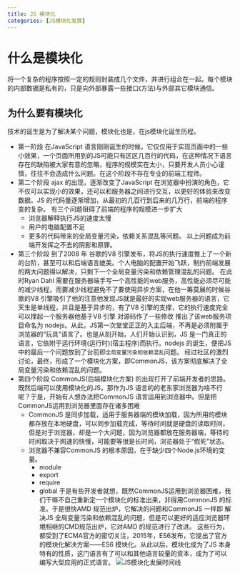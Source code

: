 ```yaml
---
title: JS 模块化
categories: [JS模块化发展]
---
```

# 什么是模块化
  将一个复杂的程序按照一定的规则封装成几个文件，并进行组合在一起。每个模块的内部数据是私有的，只是向外部暴露一些接口(方法)与外部其它模块通信。
 ## 为什么要有模块化
  技术的诞生是为了解决某个问题，模块化也是，在js模块化诞生历程。
 * 第一阶段
  在JavaScript 语言刚刚诞生的时候，它仅仅用于实现页面中的一些小效果，一个页面所用到的JS可能只有区区几百行的代码，在这种情况下语言存在的缺陷被大家有意的忽略，程序的规模实在太小，只要开发人员小心谨慎，往往不会造成什么问题。在这个阶段不存在专业的前端工程师。
 * 第二个阶段
  ajax 的出现，逐渐改变了JavaScript 在浏览器中扮演的角色，它不仅可以实现小的效果，还可以和服务器之间进行交互，以更好的体验来改变数据。JS 的代码量逐渐增加，从最初的几百行到后来的几万行，前端的程序变的复杂。
    有三个问题阻碍了前端的程序的规模进一步扩大
    - 浏览器解释执行JS的速度太慢
    - 用户的电脑配置不足
    - 更多的代码带来的全局变量污染，依赖关系混乱等问题。
     以上问题成为前端开发挥之不去的阴影和原罪。
  * 第三个阶段
  到了2008 年 谷歌的V8 引擎发布，将JS的执行速度推上了一个新的台阶，甚至可以和后端语言媲美。个人电脑的配置开始飞跃，制约前端发展的两大问题得以解决，只剩下一个全局变量污染和依赖管理混乱的问题。
  在此时Ryan Dahl 需要在服务器端手写一个高性能的web服务，高性能必须尽可能的减少线程，而要减少线程避免不了要使用异步方案，在他一筹莫展的时候谷歌的V8 引擎吸引了他的注意他发现JS就是最好的实现web服务器的语言，它天生是单线程，并且是基于异步的，有了V8 引擎的支撑，它的执行速度完全可以撑起一个服务器他基于V8 引擎 对源码作了一些修改 推出了该web服务项目命名为 nodejs。从此，JS第一次堂堂正正的入主后端，不再是必须附属于浏览器的“玩具”语言了。也是从刻开始，人们开始认识到，JS 是一门真正的语言，它依附于运行环境(运行时)(宿主程序)而执行。nodejs 的诞生，便把JS 中的最后一个问题放到了台前即`全局变量污染和依赖混乱`问题。
  经过社区的激烈讨论，最终，形成了一个模块化方案，即CommonJS，该方案彻底解决了全局变量污染和依赖混乱的问题。
  * 第四个阶段
    CommonJS(后端模块化方案) 的出现打开了前端开发者的思路。既然后端可以使用模块化的JS，那作为JS 语言的的老东家浏览器为啥不行呢？于是，开始有人想办法把CommonJS 语言运用到浏览器中。但是把CommonJS运用到浏览器里面存在诸多困难
      - CommonJS 是同步加载，适用于服务器端的模块加载，因为所用的模块都存放在本地硬盘，可以同步加载完成，等待时间就是硬盘的读取时间，但是对于浏览器，却是一个大问题，因为浏览器都放在服务器端，等待的时间取决于网速的快慢，可能要等很是长时间，浏览器处于“假死”状态。
      - 浏览器不兼容CommonJS 的根本原因，在于缺少四个Node.js环境的变量。
        + module
        + export 
        + require
        + global
    于是有些开发者就想，既然CommonJS运用到浏览器困难，我们干嘛不自己重新定一个模块化的标准出来，非得用CommonJS 的标准。于是很快AMD 规范出炉，它解决的问题和CommonJS 一样即 解决JS 全局变量污染和依赖混乱的问题，但是可以更好的适应浏览器环境相继的CMD规范出炉，它对AMD 的规范进行了改进。
    这些行为，都受到了ECMA官方的密切关注，2015年，ES6发布，它提出了官方的模块化解决方案——ES6 模块化。从此以后，模块化成为了JS 本身特有的性质，这门语言有了可以和其他语言较量的资本，成为了可以编写大型应用的正式语言。
![JS模块化发展时间线](https://img-blog.csdnimg.cn/ceef233a5b4447ac8782d440ce62445c.png?x-oss-process=image/watermark,type_d3F5LXplbmhlaQ,shadow_50,text_Q1NETiBA5Y-25YeM5aSp,size_20,color_FFFFFF,t_70,g_se,x_16#pic_center)
